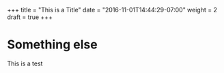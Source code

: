 +++
title = "This is a Title"
date = "2016-11-01T14:44:29-07:00"
weight = 2
draft = true
+++

# Something else 

This is a test
